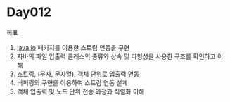 # Day012

목표

1. [java.io](http://java.io) 패키지를 이용한 스트림 연동을 구현
2. 자바의 파일 입출력 클래스의 종류와 상속 및 다형성을 사용한 구조를 확인하고 이해
3. 스트림, (문자, 문자열), 객체 단위로 입출력 연동
4. 버퍼링의 구현을 이용하여 스트림 연동 설계
5. 객체 입출력 및 노드 단위 전송 과정과 직렬화 이해